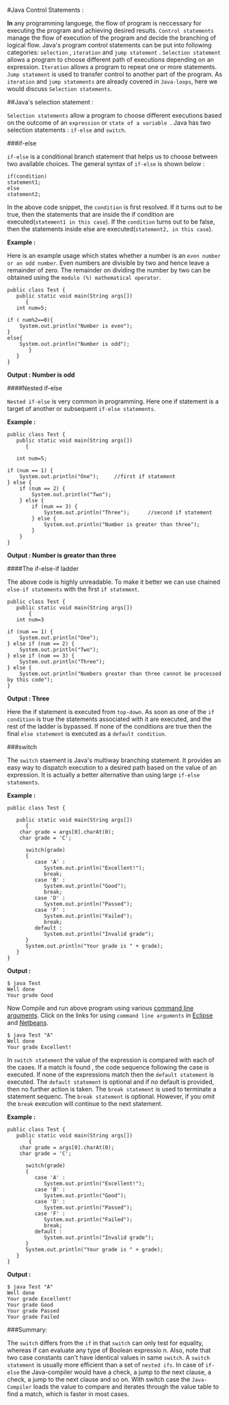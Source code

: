 #Java Control Statements :

**In** any programming languege, the flow of program is neccessary for executing the program and achieving desired results.
`Control statements` manage the flow of execution of the program and decide the branching of logical flow. Java's program 
control statements can be put into following categories: `selection` , `iteration` and `jump statement` . `Selection statement`
allows a program to choose different path of executions depending on an expression. `Iteration` allows a program to repeat 
one or more statements. `Jump statement` is used to transfer control to another part of the program. As `iteration` and `jump
statements` are already covered in `Java-loops`, here we would discuss `Selection statements`.

##Java's selection statement :

`Selection statements` allow a program to choose different executions based on the outcome of an `expression` or `state of a variable
`.
Java has two selection statements : `if-else` and `switch`.

###if-else

`if-else` is a conditional branch statement that helps us to choose between two available choices. The general syntax of `if-else` is
shown below :

```
if(condition)
statement1;
else
statement2;
```

In the above code snippet, the `condition` is first resolved. If it turns out to be true, then the statements that are inside the if 
condition are executed(`statement1 in this case`). If the `condition` turns out to be false, then the statements inside else are 
executed(`statement2, in this case`). 

**Example :**

Here is an example usage which states whether a number is an `even number or an odd number`. Even numbers are divisible by two
and hence leave a remainder of zero. The remainder on dividing the number by two can be obtained using the `modulo (%) mathematical
operator`. 

```
public class Test {
   public static void main(String args[])
      {
   int num=5;
   
if ( num%2==0){ 
    System.out.println("Number is even");
}
else{
    System.out.println("Number is odd");
       }
   }
}
```

**Output : Number is odd**

####Nested if-else

`Nested if-else` is very common in programming. Here one if statement is a target of another or subsequent `if-else statements`.

**Example :**

```
public class Test {
   public static void main(String args[])
      {
   
   int num=5;

if (num == 1) {
    System.out.println("One");     //first if statement
} else {
    if (num == 2) {
        System.out.println("Two");
    } else {
        if (num == 3) {
            System.out.println("Three");      //second if statement
        } else {
            System.out.println("Number is greater than three");
        }
    }
}
```

**Output : Number is greater than three**

####The if-else-if ladder

The above code is highly unreadable. To make it better we can use chained `else-if statements` with the first `if statement`. 

```
public class Test {
   public static void main(String args[])
       {
   int num=3

if (num == 1) {
    System.out.println("One");
} else if (num == 2) {
    System.out.println("Two");
} else if (num == 3) {
    System.out.println("Three");
} else {
    System.out.println("Numbers greater than three cannot be processed by this code");
}
```

**Output : Three**

Here the if statement is executed from `top-down`. As soon as one of the `if condition` is true the statements associated with it are
executed, and the rest of the ladder is bypassed. If none of the conditions are true then the final `else statement` is executed as a
`default condition`.

###switch

The `switch` staement is Java's multiway branching statement. It provides an easy way to dispatch execution to a desired path based on
the value of an expression. It is actually  a better alternative than using large `if-else statements`.

**Example :**

```
public class Test {

   public static void main(String args[])
      {
    char grade = args[0].charAt(0);
    char grade = 'C';

      switch(grade)
      {
         case 'A' :
            System.out.println("Excellent!"); 
            break;
         case 'B' :
            System.out.println("Good");
            break;
         case 'D' :
            System.out.println("Passed");
         case 'F' :
            System.out.println("Failed");
            break;
         default :
            System.out.println("Invalid grade");
      }
      System.out.println("Your grade is " + grade);
   }
}
```

**Output :**

```
$ java Test 
Well done 
Your grade Good
```

Now Compile and run above program using various [command line arguments](https://docs.oracle.com/javase/tutorial/essential/environment/cmdLineArgs.html). Click on the links for using `command line arguments` in [Eclipse](http://www.cs.colostate.edu/helpdocs/eclipseCommLineArgs.html) and [Netbeans](http://netbeanside61.blogspot.in/2009/02/using-command-line-arguments-in.html).

```
$ java Test "A"
Well done
Your grade Excellent!
```

In `switch statement` the value of the expression is compared with each of the cases. If a match is found , the code sequence
following the case is executed. If none of the expressions match then the `default statement` is executed. The `default statement` is
optional and if no default is provided, then no further action is taken. The `break statement` is used to terminate a statement
sequenc. The `break statement` is optional. However, if you omit the `break` execution will continue to the next statement.

**Example :**

```
public class Test {
   public static void main(String args[])
       {
    char grade = args[0].charAt(0);
    char grade = 'C';

      switch(grade)
      {
         case 'A' :
            System.out.println("Excellent!"); 
         case 'B' :
            System.out.println("Good");
         case 'D' :
            System.out.println("Passed");
         case 'F' :
            System.out.println("Failed");
            break;
         default :
            System.out.println("Invalid grade");
      }
      System.out.println("Your grade is " + grade);
   }
}
```

**Output :**

```
$ java Test "A"
Well done
Your grade Excellent!
Your grade Good
Your grade Passed
Your grade Failed
```


###Summary:

The `switch` differs from the `if` in that `switch` can only test for equality, whereas if can evaluate any type of Boolean expressio
n. Also, note that two case constants can't have identical values in same `switch`.
A `switch statement` is usually more efficient than a set of `nested ifs`. In case of `if-else` the Java-compiler would have a check,
a jump to the next clause, a check, a jump to the next clause and so on. With switch case the `Java-Compiler` loads the value to 
compare and iterates through the value table to find a match, which is faster in most cases.
